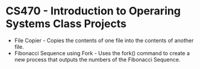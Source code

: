 # CS470 - Introduction to Operaring Systems Class Projects

- File Copier - Copies the contents of one file into the contents of another file.
- Fibonacci Sequence using Fork - Uses the fork() command to create a new process that outputs the numbers of the Fibonacci Sequence. 
